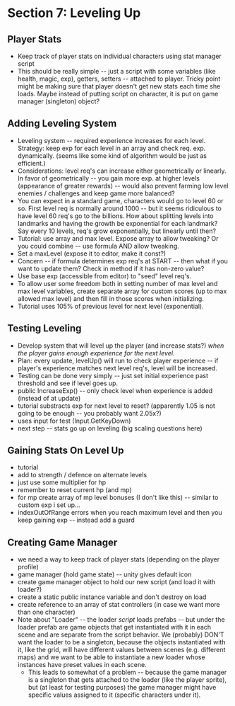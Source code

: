 # Section 7: Leveling Up
## Player Stats
* Keep track of player stats on individual characters using stat manager script
* This should be really simple -- just a script with some variables (like health, magic, exp), getters, setters -- attached to player. Tricky point might be making sure that player doesn't get new stats each time she loads. Maybe instead of putting script on character, it is put on game manager (singleton) object?
## Adding Leveling System
* Leveling system -- required experience increases for each level. Strategy: keep exp for each level in an array and check req. exp. dynamically. (seems like some kind of algorithm would be just as efficient.)
* Considerations: level req's can increase either geometrically or linearly. In favor of geometrically -- you gain more exp. at higher levels (appearance of greater rewards) -- would also prevent farming low level enemies / challenges and keep game more balanced?
* You can expect in a standard game, characters would go to level 60 or so.  First level req is normally around 1000 -- but it seems ridiculous to have level 60 req's go to the billions.  How about splitting levels into landmarks and having the growth be exponential for each landmark?  Say every 10 levels, req's grow exponentially, but linearly until then?
* Tutorial: use array and max level. Expose array to allow tweaking?  Or you could combine -- use formula AND allow tweaking.
* Set a maxLevel (expose it to editor, make it const?)
* Concern -- if formula determines exp req's at START -- then what if you want to update them?  Check in method if it has non-zero value?
* Use base exp (accessible from editor) to "seed" level req's.
* To allow user some freedom both in setting number of max level and max level variables, create separate array for custom scores (up to max allowed max level) and then fill in those scores when initializing.
* Tutorial uses 105% of previous level for next level (exponential).
## Testing Leveling
* Develop system that will level up the player (and increase stats?) _when the player gains enough experience for the next level_.
* Plan: every update, levelUp() will run to check player experience -- if player's experience matches next level req's, level will be increased.
* Testing can be done very simply -- just set initial experience past threshold and see if level goes up.
* public IncreaseExp() -- only check level when experience is added (instead of at update)
* tutorial substracts exp for next level to reset? (apparently 1.05 is not going to be enough -- you probably want 2.05x?)
* uses input for test (Input.GetKeyDown)
* next step -- stats go up on leveling (big scaling questions here)
## Gaining Stats On Level Up
* tutorial
* add to strength / defence on alternate levels
* just use some multiplier for hp
* remember to reset current hp (and mp)
* for mp create array of mp level bonuses (I don't like this) -- similar to custom exp i set up...
* indexOutOfRange errors when you reach maximum level and then you keep gaining exp -- instead add a guard
## Creating Game Manager
* we need a way to keep track of player stats (depending on the player profile)
* game manager (hold game state) -- unity gives default icon
* create game manager object to hold our new script (and load it with loader?)
* create a static public instance variable and don't destroy on load
* create reference to an array of stat controllers (in case we want more than one character)
* Note about "Loader" -- the loader *script* loads prefabs -- but under the loader prefab are game objects that get instantiated with it in each scene and are separate from the script behavior.  We (probably) DON'T want the loader to be a singleton, because the objects instantiated with it, like the grid, will have different values between scenes (e.g. different maps) and we want to be able to instantiate a new loader whose instances have preset values in each scene.
  * This leads to somewhat of a problem -- because the game manager is a singleton that gets attached to the loader (like the player sprite), but (at least for testing purposes) the game manager might have specific values assigned to it (specific characters under it).